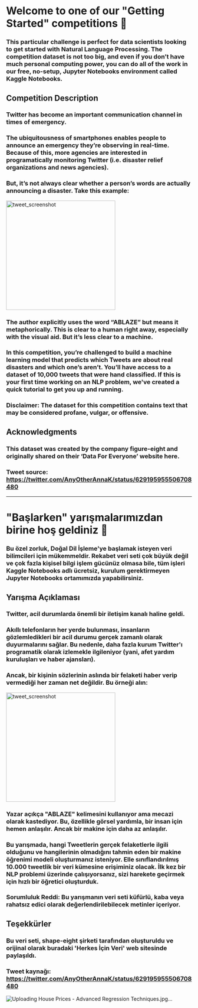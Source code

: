 # Welcome to one of our "Getting Started" competitions 👋
### This particular challenge is perfect for data scientists looking to get started with Natural Language Processing. The competition dataset is not too big, and even if you don’t have much personal computing power, you can do all of the work in our free, no-setup, Jupyter Notebooks environment called Kaggle Notebooks.

## Competition Description
### Twitter has become an important communication channel in times of emergency.
### The ubiquitousness of smartphones enables people to announce an emergency they’re observing in real-time. Because of this, more agencies are interested in programatically monitoring Twitter (i.e. disaster relief organizations and news agencies).

### But, it’s not always clear whether a person’s words are actually announcing a disaster. Take this example:
<img width="296" alt="tweet_screenshot" src="https://user-images.githubusercontent.com/92849974/234816891-8585f954-b038-433d-8355-68e454f8ea3f.png">

### The author explicitly uses the word “ABLAZE” but means it metaphorically. This is clear to a human right away, especially with the visual aid. But it’s less clear to a machine.

### In this competition, you’re challenged to build a machine learning model that predicts which Tweets are about real disasters and which one’s aren’t. You’ll have access to a dataset of 10,000 tweets that were hand classified. If this is your first time working on an NLP problem, we've created a quick tutorial to get you up and running.

### Disclaimer: The dataset for this competition contains text that may be considered profane, vulgar, or offensive.

## Acknowledgments
### This dataset was created by the company figure-eight and originally shared on their ‘Data For Everyone’ website here.

### Tweet source: https://twitter.com/AnyOtherAnnaK/status/629195955506708480

----------------------------------

# "Başlarken" yarışmalarımızdan birine hoş geldiniz 👋
### Bu özel zorluk, Doğal Dil İşleme'ye başlamak isteyen veri bilimcileri için mükemmeldir. Rekabet veri seti çok büyük değil ve çok fazla kişisel bilgi işlem gücünüz olmasa bile, tüm işleri Kaggle Notebooks adlı ücretsiz, kurulum gerektirmeyen Jupyter Notebooks ortamımızda yapabilirsiniz.

## Yarışma Açıklaması
### Twitter, acil durumlarda önemli bir iletişim kanalı haline geldi.
### Akıllı telefonların her yerde bulunması, insanların gözlemledikleri bir acil durumu gerçek zamanlı olarak duyurmalarını sağlar. Bu nedenle, daha fazla kurum Twitter'ı programatik olarak izlemekle ilgileniyor (yani, afet yardım kuruluşları ve haber ajansları).

### Ancak, bir kişinin sözlerinin aslında bir felaketi haber verip vermediği her zaman net değildir. Bu örneği alın:
<img width="296" alt="tweet_screenshot" src="https://user-images.githubusercontent.com/92849974/234816891-8585f954-b038-433d-8355-68e454f8ea3f.png">

### Yazar açıkça "ABLAZE" kelimesini kullanıyor ama mecazi olarak kastediyor. Bu, özellikle görsel yardımla, bir insan için hemen anlaşılır. Ancak bir makine için daha az anlaşılır.

### Bu yarışmada, hangi Tweetlerin gerçek felaketlerle ilgili olduğunu ve hangilerinin olmadığını tahmin eden bir makine öğrenimi modeli oluşturmanız isteniyor. Elle sınıflandırılmış 10.000 tweetlik bir veri kümesine erişiminiz olacak. İlk kez bir NLP problemi üzerinde çalışıyorsanız, sizi harekete geçirmek için hızlı bir öğretici oluşturduk.

### Sorumluluk Reddi: Bu yarışmanın veri seti küfürlü, kaba veya rahatsız edici olarak değerlendirilebilecek metinler içeriyor.

## Teşekkürler
### Bu veri seti, shape-eight şirketi tarafından oluşturuldu ve orijinal olarak buradaki 'Herkes İçin Veri' web sitesinde paylaşıldı.

### Tweet kaynağı: https://twitter.com/AnyOtherAnnaK/status/629195955506708480



![Uploading House Prices - Advanced Regression Techniques.jpg…]()



